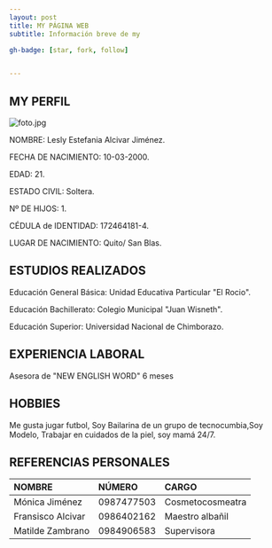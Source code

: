 ```yaml
---
layout: post
title: MY PÁGINA WEB
subtitle: Información breve de my 

gh-badge: [star, fork, follow]


---
```

MY PERFIL
---
![foto.jpg](C:\Users\Pc\Documents\GitHub\foto.jpg)

NOMBRE:                   Lesly Estefania Alcivar Jiménez.

FECHA DE NACIMIENTO:      10-03-2000.

EDAD:                     21.

ESTADO CIVIL:             Soltera.

Nº DE HIJOS:              1.

CÉDULA de IDENTIDAD:      172464181-4.

LUGAR DE NACIMIENTO:      Quito/ San Blas.



**ESTUDIOS REALIZADOS**
---
Educación General Básica:                 Unidad Educativa Particular "El Rocio".

Educación Bachillerato:                   Colegio Municipal "Juan Wisneth".

Educación Superior:                       Universidad Nacional de Chimborazo.


**EXPERIENCIA LABORAL**
---
Asesora de "NEW ENGLISH WORD"             6 meses


**HOBBIES**
---
Me gusta jugar futbol, Soy Bailarina de un grupo de tecnocumbia,Soy  Modelo, Trabajar en cuidados de la piel, soy mamá 24/7.



## REFERENCIAS PERSONALES


|NOMBRE |NÚMERO | CARGO |
| :------ |:--- | :--- |
| Mónica Jiménez | 0987477503 | Cosmetocosmeatra |
| Fransisco Alcivar | 0986402162 | Maestro albañil |
| Matilde Zambrano | 0984906583 | Supervisora |


